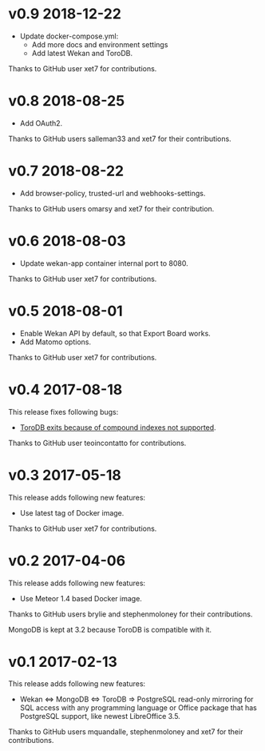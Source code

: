 # v0.9 2018-12-22

* Update docker-compose.yml:
  * Add more docs and environment settings
  * Add latest Wekan and ToroDB.

Thanks to GitHub user xet7 for contributions.

# v0.8 2018-08-25

* Add OAuth2.

Thanks to GitHub users salleman33 and xet7 for their contributions.

# v0.7 2018-08-22

* Add browser-policy, trusted-url and webhooks-settings.

Thanks to GitHub users omarsy and xet7 for their contribution.

# v0.6 2018-08-03

* Update wekan-app container internal port to 8080.

Thanks to GitHub user xet7 for contributions.

# v0.5 2018-08-01

* Enable Wekan API by default, so that Export Board works.
* Add Matomo options.

Thanks to GitHub user xet7 for contributions.

# v0.4 2017-08-18

This release fixes following bugs:

* [ToroDB exits because of compound indexes not supported](https://github.com/torodb/stampede/issues/202).

Thanks to GitHub user teoincontatto for contributions.

# v0.3 2017-05-18

This release adds following new features:

* Use latest tag of Docker image.

Thanks to GitHub user xet7 for contributions.

# v0.2 2017-04-06

This release adds following new features:

* Use Meteor 1.4 based Docker image.

Thanks to GitHub users brylie and stephenmoloney for
their contributions.

MongoDB is kept at 3.2 because ToroDB is compatible
with it.

# v0.1 2017-02-13

This release adds following new features:

* Wekan <=> MongoDB <=> ToroDB => PostgreSQL read-only
  mirroring for SQL access with any programming language
  or Office package that has PostgreSQL support, like
  newest LibreOffice 3.5.

Thanks to GitHub users mquandalle, stephenmoloney and xet7
for their contributions.
